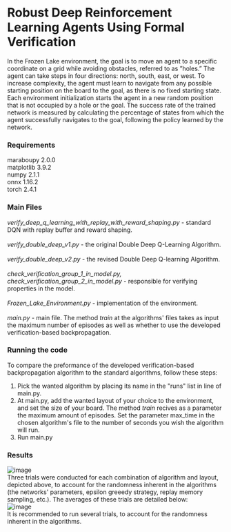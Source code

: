 # Robust Deep Reinforcement Learning Agents Using Formal Verification

In the Frozen Lake environment, the goal is to move an agent to a specific coordinate on a grid while avoiding obstacles, referred to as ”holes.” The agent can take steps in four directions: north, south, east, or west. To increase complexity, the agent must learn to navigate from any possible starting position on the board to the goal, as there is no fixed starting state. Each environment initialization starts the agent in a new random position that is not occupied by a hole or the goal. The success rate of the trained network is measured by calculating the percentage of states from which the agent successfully navigates to the goal, following the policy learned by the network.

### Requirements
maraboupy 2.0.0 <br/>
matplotlib 3.9.2 <br/>
numpy 2.1.1 <br/>
onnx 1.16.2 <br/>
torch 2.4.1 

### Main Files
_verify_deep_q_learning_with_replay_with_reward_shaping.py_ - standard DQN with replay buffer and reward shaping. <br/><br/>
_verify_double_deep_v1.py_ - the original Double Deep Q-Learning Algorithm. <br/><br/>
_verify_double_deep_v2.py_ - the revised Double Deep Q-learning Algorithm. <br/><br/>
_check_verification_group_1_in_model.py, check_verification_group_2_in_model.py_ - responsible for verifying properties in the model. <br/><br/>
_Frozen_Lake_Environment.py_ - implementation of the environment.<br/><br/>
_main.py_ - main file.
The method _train_ at the algorithms' files takes as input the maximum number of episodes as well as whether to use the developed verification-based backpropagation. 
### Running the code
To compare the preformance of the developed verification-based backpropagation algorithm to the standard algorithms, follow these steps: <br/>
1) Pick the wanted algorithm by placing its name in the "runs" list in line  of main.py. <br/>
2) At main.py, add the wanted layout of your choice to the environment, and set the size of your board. The method _train_ recives as a parameter the maximum amount of episodes. Set the parameter max_time in the chosen algorithm's file to the number of seconds you wish the algorithm will run. <br/>
3) Run main.py

### Results
![image](https://github.com/user-attachments/assets/c70563c8-bb2a-48c5-a80f-1c246ddb806d) <br/>
Three trials were conducted for each combination of algorithm and layout, depicted above, to account for the randomness inherent in the algorithms (the networks' parameters, epsilon greeedy strategy, replay memory sampling, etc.). The averages of these trials are detailed below: <br/>
![image](https://github.com/user-attachments/assets/0a946584-23c2-4f01-9702-2352c09e8a61) <br/>
It is recommended to run several trials, to account for the randomness inherent in the algorithms. 
